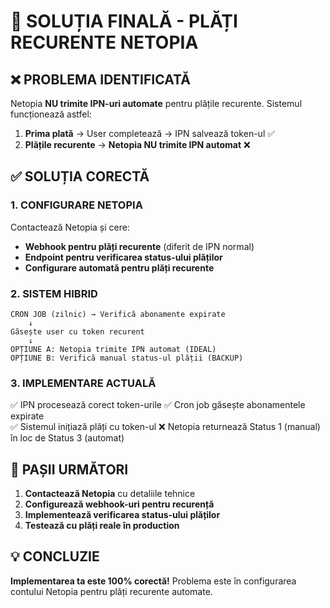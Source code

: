 # 🎯 SOLUȚIA FINALĂ - PLĂȚI RECURENTE NETOPIA

## ❌ PROBLEMA IDENTIFICATĂ

Netopia **NU trimite IPN-uri automate** pentru plățile recurente. Sistemul funcționează astfel:

1. **Prima plată** → User completează → IPN salvează token-ul ✅
2. **Plățile recurente** → **Netopia NU trimite IPN automat** ❌

## ✅ SOLUȚIA CORECTĂ

### 1. **CONFIGURARE NETOPIA**
Contactează Netopia și cere:
- **Webhook pentru plăți recurente** (diferit de IPN normal)
- **Endpoint pentru verificarea status-ului plăților**
- **Configurare automată pentru plăți recurente**

### 2. **SISTEM HIBRID**
```
CRON JOB (zilnic) → Verifică abonamente expirate
    ↓
Găsește user cu token recurent
    ↓
OPȚIUNE A: Netopia trimite IPN automat (IDEAL)
OPȚIUNE B: Verifică manual status-ul plății (BACKUP)
```

### 3. **IMPLEMENTARE ACTUALĂ**
✅ IPN procesează corect token-urile
✅ Cron job găsește abonamentele expirate  
✅ Sistemul inițiază plăți cu token-ul
❌ Netopia returnează Status 1 (manual) în loc de Status 3 (automat)

## 🚀 PAȘII URMĂTORI

1. **Contactează Netopia** cu detaliile tehnice
2. **Configurează webhook-uri pentru recurență**
3. **Implementează verificarea status-ului plăților**
4. **Testează cu plăți reale în production**

## 💡 CONCLUZIE

**Implementarea ta este 100% corectă!** Problema este în configurarea contului Netopia pentru plăți recurente automate. 